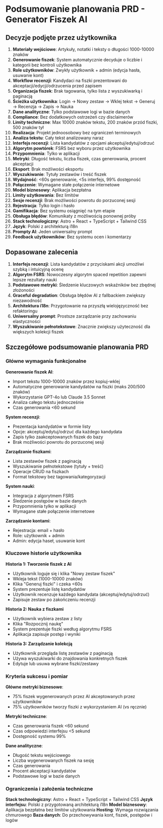 # Podsumowanie planowania PRD - Generator Fiszek AI

## Decyzje podjęte przez użytkownika

1. **Materiały wejściowe**: Artykuły, notatki i teksty o długości 1000-10000 znaków
2. **Generowanie fiszek**: System automatycznie decyduje o liczbie i kategorii bez kontroli użytkownika
3. **Role użytkowników**: Zwykły użytkownik + admin (edycja hasła, usuwanie kont)
4. **Workflow recenzji**: Kandydaci na fiszki prezentowani do akceptacji/edycji/odrzucenia przed zapisem
5. **Organizacja fiszek**: Brak tagowania, tylko lista z wyszukiwarką i paginacją
6. **Ścieżka użytkownika**: Login → Nowy zestaw → Wklej tekst → Generuj → Recenzja → Zapis → Nauka
7. **Dane analityczne**: Tylko podstawowe logi w bazie danych
8. **Compliance**: Bez dodatkowych ostrzeżeń czy disclaimerów
9. **Limity techniczne**: Max 10000 znaków tekstu, 200 znaków przód fiszki, 500 znaków tył
10. **Realizacja**: Projekt jednoosobowy bez ograniczeń terminowych
11. **Analiza tekstu**: Cały tekst analizowany naraz
12. **Interfejs recenzji**: Lista kandydatów z opcjami akceptuj/edytuj/odrzuć
13. **Algorytm powtórek**: FSRS bez wyboru przez użytkownika
14. **Przypomnienia**: Tylko w aplikacji
15. **Metryki**: Długość tekstu, liczba fiszek, czas generowania, procent akceptacji
16. **Eksport**: Brak możliwości eksportu
17. **Wyszukiwanie**: Tytuły zestawów i treść fiszek
18. **Wydajność**: <60s generowanie, <5s interfejs, 99% dostępność
19. **Połączenie**: Wymagane stałe połączenie internetowe
20. **Model biznesowy**: Aplikacja bezpłatna
21. **Limity użytkowania**: Bez limitów
22. **Sesje recenzji**: Brak możliwości powrotu do porzuconej sesji
23. **Rejestracja**: Tylko login i hasło
24. **Gamifikacja**: Bez systemu osiągnięć na tym etapie
25. **Obsługa błędów**: Komunikaty z możliwością ponownej próby
26. **Stack technologiczny**: Astro + React + TypeScript + Tailwind CSS
27. **Język**: Polski z architekturą i18n
28. **Prompty AI**: Jeden uniwersalny prompt
29. **Feedback użytkowników**: Bez systemu ocen i komentarzy

## Dopasowane zalecenia

1. **Interfejs recenzji**: Lista kandydatów z przyciskami akcji umożliwi szybką i intuicyjną ocenę
2. **Algorytm FSRS**: Nowoczesny algorytm spaced repetition zapewni lepsze rezultaty nauki
3. **Podstawowe metryki**: Śledzenie kluczowych wskaźników bez zbędnej złożoności
4. **Graceful degradation**: Obsługa błędów AI z fallbackiem zwiększy niezawodność
5. **Architektura i18n**: Przygotowanie na przyszłą wielojęzyczność bez refaktoringu
6. **Uniwersalny prompt**: Prostsze zarządzanie przy zachowaniu elastyczności
7. **Wyszukiwanie pełnotekstowe**: Znacznie zwiększy użyteczność dla większych kolekcji fiszek

## Szczegółowe podsumowanie planowania PRD

### Główne wymagania funkcjonalne

**Generowanie fiszek AI**:

- Import tekstu 1000-10000 znaków przez kopiuj-wklej
- Automatyczne generowanie kandydatów na fiszki (maks 200/500 znaków)
- Wykorzystanie GPT-4o lub Claude 3.5 Sonnet
- Analiza całego tekstu jednocześnie
- Czas generowania <60 sekund

**System recenzji**:

- Prezentacja kandydatów w formie listy
- Opcje: akceptuj/edytuj/odrzuć dla każdego kandydata
- Zapis tylko zaakceptowanych fiszek do bazy
- Brak możliwości powrotu do porzuconej sesji

**Zarządzanie fiszkami**:

- Lista zestawów fiszek z paginacją
- Wyszukiwanie pełnotekstowe (tytuły + treść)
- Operacje CRUD na fiszkach
- Format tekstowy bez tagowania/kategoryzacji

**System nauki**:

- Integracja z algorytmem FSRS
- Śledzenie postępów w bazie danych
- Przypomnienia tylko w aplikacji
- Wymagane stałe połączenie internetowe

**Zarządzanie kontami**:

- Rejestracja: email + hasło
- Role: użytkownik + admin
- Admin: edycja haseł, usuwanie kont

### Kluczowe historie użytkownika

**Historia 1: Tworzenie fiszek z AI**

- Użytkownik loguje się i klika "Nowy zestaw fiszek"
- Wkleja tekst (1000-10000 znaków)
- Klika "Generuj fiszki" i czeka <60s
- System prezentuje listę kandydatów
- Użytkownik recenzuje każdego kandydata (akceptuj/edytuj/odrzuć)
- Zapisuje zestaw po zakończeniu recenzji

**Historia 2: Nauka z fiszkami**

- Użytkownik wybiera zestaw z listy
- Klika "Rozpocznij naukę"
- System prezentuje fiszki według algorytmu FSRS
- Aplikacja zapisuje postęp i wyniki

**Historia 3: Zarządzanie kolekcją**

- Użytkownik przegląda listę zestawów z paginacją
- Używa wyszukiwarki do znajdowania konkretnych fiszek
- Edytuje lub usuwa wybrane fiszki/zestawy

### Kryteria sukcesu i pomiar

**Główne metryki biznesowe**:

- 75% fiszek wygenerowanych przez AI akceptowanych przez użytkowników
- 75% użytkowników tworzy fiszki z wykorzystaniem AI (vs ręcznie)

**Metryki techniczne**:

- Czas generowania fiszek <60 sekund
- Czas odpowiedzi interfejsu <5 sekund
- Dostępność systemu 99%

**Dane analityczne**:

- Długość tekstu wejściowego
- Liczba wygenerowanych fiszek na sesję
- Czas generowania
- Procent akceptacji kandydatów
- Podstawowe logi w bazie danych

### Ograniczenia i założenia techniczne

**Stack technologiczny**: Astro + React + TypeScript + Tailwind CSS
**Język interfejsu**: Polski z przygotowaną architekturą i18n
**Model biznesowy**: Aplikacja bezpłatna bez limitów użytkowania
**Hosting**: Wymaga rozwiązania chmurowego
**Baza danych**: Do przechowywania kont, fiszek, postępów i logów
